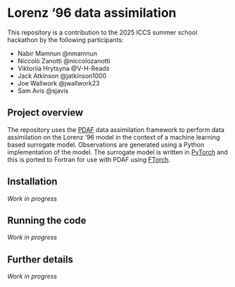# Lorenz ‘96 data assimilation

This repository is a contribution to the 2025 ICCS summer school hackathon by
the following participants:
* Nabir Mamnun @nmamnun
* Niccolò Zanotti @niccolozanotti
* Viktoriia Hrytsyna @V-H-Reads
* Jack Atkinson @jatkinson1000
* Joe Wallwork @jwallwork23
* Sam Avis @sjavis

## Project overview

The repository uses the [PDAF](https://pdaf.awi.de) data assimilation framework
to perform data assimilation on the Lorenz ‘96 model in the context of a machine
learning based surrogate model.
Observations are generated using a Python implementation of the model.
The surrogate model is written in [PyTorch](https://pytorch.org/) and this is
ported to Fortran for use with PDAF using
[FTorch](https://cambridge-iccs.github.io/FTorch/).

## Installation

*Work in progress*

## Running the code

*Work in progress*

## Further details

*Work in progress*
